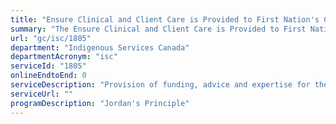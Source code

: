```yaml
---
title: "Ensure Clinical and Client Care is Provided to First Nation's Children when Needed: Jordan's Principle Coordination"
summary: "The Ensure Clinical and Client Care is Provided to First Nation's Children when Needed: Jordan's Principle Coordination service from Indigenous Services Canada is not available end-to-end online, according to the GC Service Inventory."
url: "gc/isc/1805"
department: "Indigenous Services Canada"
departmentAcronym: "isc"
serviceId: "1805"
onlineEndtoEnd: 0
serviceDescription: "Provision of funding, advice and expertise for the delivery of Jordan's Principle clinical and client case services by third parties (communities, Tribal Councils, Indigenous Health organizations, etc.)"
serviceUrl: ""
programDescription: "Jordan's Principle"
---
```

